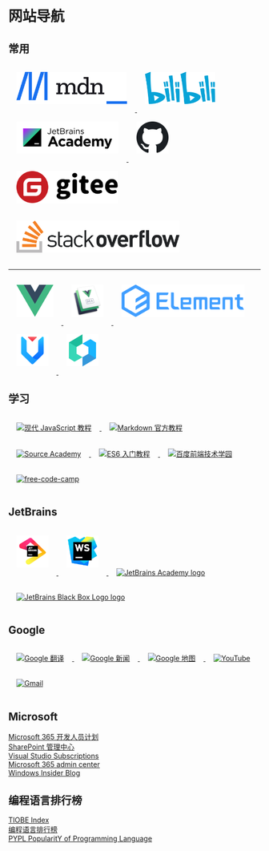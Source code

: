 # 网站导航

## 常用

<a href="https://developer.mozilla.org/zh-CN/" title="MDN Web Docs" target="_blank">
    <img style="margin: 1rem 1rem" src="../.vuepress/public/images/logo/MDN_Web_Docs_logo.svg" height="64" alt="MDN Web Docs">
</a>

<a href="https://www.bilibili.com/" title="bilibili" target="_blank">
    <img style="margin: 1rem 1rem" src="../.vuepress/public/images/logo/Bilibili_logo.svg" height="64" alt="bilibili">
</a>

<a href="https://hyperskill.org/study-plan" target="_blank" title="JetBrains Academy">
    <img style="margin: 1rem 1rem" src="../.vuepress/public/images/logo/JetBrains_Academy.svg" alt="JetBrains Academy logo"  height="64">
</a>

<a href="https://github.com/junjieweb" title="GitHub" target="_blank">
    <img style="margin: 1rem 1rem" src="../.vuepress/public/images/logo/Octicons-mark-github.svg" height="64" alt="GitHub">
</a>

<a href="https://gitee.com/" title="Gitee" target="_blank">
    <img style="margin: 1rem 1rem" src="../.vuepress/public/images/logo/Gitee_logo_black.svg" height="64" alt="Gitee">
</a>

<a href="https://stackoverflow.com/" title="Stack Overflow" target="_blank">
    <img style="margin: 1rem 1rem" src="../.vuepress/public/images/logo/Stack_Overflow_logo.svg" height="64" alt="Stack Overflow">
</a>
<hr>
<a href="https://cn.vuejs.org/" title="Vue" target="_blank">
    <img style="margin: 1rem 1rem" src="../.vuepress/public/images/logo/Vue.js_Logo_2.svg" height="64" alt="Vue">
</a>

<a href="https://v2.vuepress.vuejs.org/zh/" title="VuePress" target="_blank">
    <img style="margin: 1rem 1rem" src="../.vuepress/public/images/logo/VuePress_logo.png" height="64" alt="VuePress">
</a>

<a href="https://element.eleme.cn/#/zh-CN" title="Element UI" target="_blank">
    <img style="margin: 1rem 1rem" src="../.vuepress/public/images/logo/Element-UI_logo.svg" height="64" alt="Element UI">
</a>

<a href="https://antdv.com/docs/vue/introduce-cn/" title="Ant Design Vue" target="_blank">
    <img style="margin: 1rem 1rem" src="../.vuepress/public/images/logo/Ant_Design_Vue_logo.svg" height="64" alt="Ant Design of Vue">
</a>

<a href="https://vant-contrib.gitee.io/vant/v2/#/zh-CN/" title="Vant" target="_blank">
    <img style="margin: 1rem 1rem" src="../.vuepress/public/images/logo/Vant_logo.png" height="64" alt="Vant">
</a>

## 学习

<a href="https://zh.javascript.info/" title="现代 JavaScript 教程" target="_blank">
    <img style="margin: 1rem 1rem" src="https://zh.javascript.info/img/sitetoolbar__logo_en.svg" height="64" alt="现代 JavaScript 教程">
</a>

<a href="https://markdown.com.cn/" title="Markdown 官方教程" target="_blank">
    <img style="margin: 1rem 1rem" src="https://upload.wikimedia.org/wikipedia/commons/4/48/Markdown-mark.svg" height="64" alt="Markdown 官方教程">
</a>

<a href="https://sourceacademy.org/sicpjs/index" title="Source Academy" target="_blank">
    <img style="margin: 1rem 1rem" src="https://about.sourceacademy.org/assets/sourcepower.ico" height="64" alt="Source Academy">
</a>

<a href="https://es6.ruanyifeng.com/" title="ES6 入门教程" target="_blank">
    <img style="margin: 1rem 1rem" src="https://live.staticflickr.com/7306/16407404782_8b9c57eab3_w.jpg" height="64" alt="ES6 入门教程">
</a>

<a href="http://ife.baidu.com/" title="百度前端技术学园" target="_blank">
    <img style="margin: 1rem 1rem" src="http://ife.baidu.com/assets/img/ife-logo.png" height="64" alt="百度前端技术学园">
</a>

<a href="https://chinese.freecodecamp.org/learn" title="free-code-camp" target="_blank">
    <img style="margin: 1rem 1rem" src="https://upload.wikimedia.org/wikipedia/commons/f/fa/FreeCodeCamp_logo.svg" height="64" alt="free-code-camp">
</a>

## JetBrains

<a href="https://www.jetbrains.com/zh-cn/" title="JetBrains 首页" target="_blank">
    <img style="margin: 1rem 1rem" src="../.vuepress/public/images/logo/jb_beam.svg" height="64" alt="JetBrains Logo">
</a>

<a href="https://www.jetbrains.com/zh-cn/webstorm/" title="WebStorm" target="_blank">
    <img style="margin: 1rem 1rem" src="../.vuepress/public/images/logo/WebStorm_icon.svg" height="64" alt="WebStorm">
</a>

<a href="https://hyperskill.org/study-plan" target="_blank" title="JetBrains Academy">
    <img style="margin: 1rem 1rem" alt="JetBrains Academy logo" src="https://resources.jetbrains.com/storage/products/company/brand/logos/Academy.svg" height="64">
</a>

<a href="https://www.jetbrains.com/zh-cn/company/brand/" target="_blank" title="JetBrains Brand Assets">
    <img style="margin: 1rem 1rem" alt="JetBrains Black Box Logo logo" src="https://resources.jetbrains.com/storage/products/company/brand/logos/jb_square.svg" height="64">
</a>

## Google

<a href="https://translate.google.com/" target="_blank" title="Google 翻译">
    <img style="margin: 1rem 1rem" alt="Google 翻译" src="https://ssl.gstatic.com/translate/favicon.ico" height="64">
</a>

<a href="https://news.google.com/topstories?hl=zh-CN&gl=CN&ceid=CN:zh-Hans" target="_blank" title="Google 新闻">
    <img style="margin: 1rem 1rem" alt="Google 新闻" src="https://lh3.googleusercontent.com/-DR60l-K8vnyi99NZovm9HlXyZwQ85GMDxiwJWzoasZYCUrPuUM_P_4Rb7ei03j-0nRs0c4F=w48" height="64">
</a>

<a href="https://www.google.com/maps" target="_blank" title="Google 地图">
    <img style="margin: 1rem 1rem" alt="Google 地图" src="https://upload.wikimedia.org/wikipedia/commons/thumb/e/e4/Google_Earth_icon.svg/640px-Google_Earth_icon.svg.png" height="64">
</a>

<a href="https://www.youtube.com/" target="_blank" title="YouTube">
    <img style="margin: 1rem 1rem" alt="YouTube" src="https://upload.wikimedia.org/wikipedia/commons/b/b8/YouTube_Logo_2017.svg" height="64">
</a>

<a href="https://mail.google.com/mail/u/0/#inbox" target="_blank" title="Gmail">
    <img style="margin: 1rem 1rem" alt="Gmail" src="https://upload.wikimedia.org/wikipedia/commons/thumb/7/7e/Gmail_icon_%282020%29.svg/640px-Gmail_icon_%282020%29.svg.png" height="64">
</a>

## Microsoft

[Microsoft 365 开发人员计划](https://developer.microsoft.com/zh-cn/microsoft-365/profile)  
[SharePoint 管理中心](https://junjieweb-admin.sharepoint.com/_layouts/15/online/AdminHome.aspx#/home)  
[Visual Studio Subscriptions](https://my.visualstudio.com/Benefits?mkt=zh-cn)  
[Microsoft 365 admin center](https://admin.microsoft.com/Adminportal/Home?source=applauncher#/homepage)  
[Windows Insider Blog](https://blogs.windows.com/windows-insider/)

## 编程语言排行榜

[TIOBE Index](https://www.tiobe.com/tiobe-index/)  
[编程语言排行榜](https://hellogithub.com/report/tiobe/)  
[PYPL PopularitY of Programming Language](https://pypl.github.io/PYPL.html)

